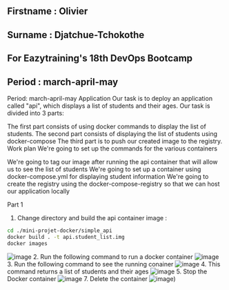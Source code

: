 ## Firstname : Olivier

## Surname : Djatchue-Tchokothe

## For Eazytraining's 18th DevOps Bootcamp

## Period : march-april-may

Period: march-april-may
Application
Our task is to deploy an application called "api", which displays a list of students and their ages. Our task is divided into 3 parts:

The first part consists of using docker commands to display the list of students.
The second part consists of displaying the list of students using docker-compose
The third part is to push our created image to the registry.
Work plan
We're going to set up the commands for the various containers

We're going to tag our image after running the api container that will allow us to see the list of students
We're going to set up a container using docker-compose.yml for displaying student information
We're going to create the registry using the docker-compose-registry so that we can host our application locally


Part 1

1. Change directory and build the api container image :
```bash
cd ./mini-projet-docker/simple_api
docker build . -t api.student_list.img
docker images
```
![image](https://github.com/user-attachments/assets/2f6b6222-c8d0-42b3-9d64-5e76f31260d1)
2. Run the following command to run a docker container
![image](https://github.com/user-attachments/assets/0d159e2c-f4e8-4f60-aada-8dd58ec8d55c)
3. Run the following command to see the running conainer
![image](https://github.com/user-attachments/assets/41c00b03-5f7a-404c-99ed-189d967ead12)
4. This command returns a list of students and their ages
![image](https://github.com/user-attachments/assets/366d0509-3ecd-4980-ac24-c293fcf4d76d)
5. Stop the Docker container
![image](https://github.com/user-attachments/assets/0c9f438d-cb83-431f-8011-6d00ddb56670)
7. Delete the container
![image](https://github.com/user-attachments/assets/f7ef8309-3c3c-49fe-adbe-1ea95369c2c2))



